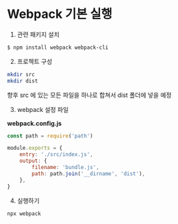 # Webpack 기본 실행

1. 관련 패키지 설치

```sh
$ npm install webpack webpack-cli
```

2. 프로젝트 구성

```sh
mkdir src
mkdir dist
```

향후 src 에 있는 모든 파일을
하나로 합쳐서 dist 폴더에 넣을 예정

3. webpack 설정 파일

**webpack.config.js**

```js
const path = require('path')

module.exports = {
    entry: './src/index.js',
    output: {
        filename: 'bundle.js',
        path: path.join('__dirname', 'dist'),
    },
}
```

4. 실행하기

```sh
npx webpack
```

